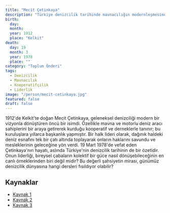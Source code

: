 ```yaml
---
title: "Mecit Çetinkaya"
description: "Türkiye denizcilik tarihinde mavnacılığın modernleşmesine önderlik eden kooperatif ve dernek başkanı, toplumsal lider."
birth:
  day:
  month:
  year: 1912
  place: "Kelkit"
death:
  day: 19
  month: 3
  year: 1978
  place: ""
category: "Toplum Önderi"
tags:
  - Denizcilik
  - Mavnacılık
  - Kooperatifçilik
  - Liderlik
image: "/person/mecit-cetinkaya.jpg"
featured: false
draft: false
---
```


1912'de Kelkit'te doğan Mecit Çetinkaya, geleneksel denizciliği modern bir vizyonla dönüştüren öncü bir isimdi. Özellikle mavna ve motorlu deniz aracı sahiplerini bir araya getirerek kurduğu kooperatif ve derneklerle tanınır; bu kuruluşlara yıllarca başkanlık yapmıştır. Bir halk lideri olarak, dağınık haldeki deniz esnafını tek bir çatı altında toplayarak onların haklarını savundu ve mesleklerinin geleceğine yön verdi. 19 Mart 1978'de vefat eden Çetinkaya'nın hayatı, aslında Türkiye'nin denizcilik tarihinin de bir özetidir. Onun liderliği, bireysel çabaların kolektif bir güce nasıl dönüşebileceğinin en canlı örneklerinden biri değil midir? Bu değerli şahsiyetin mirası, günümüz denizcilik dünyasına hangi dersleri fısıldıyor olabilir?

## Kaynaklar

- [Kaynak 1](https://www.mantashipping.com/founder/)
- [Kaynak 2](https://www.yeniinebolu.com/tesekkurler-mecit-cetinkaya-makale,1048.html)
- [Kaynak 3](http://www.cetinkayamarin.com/tarihce)